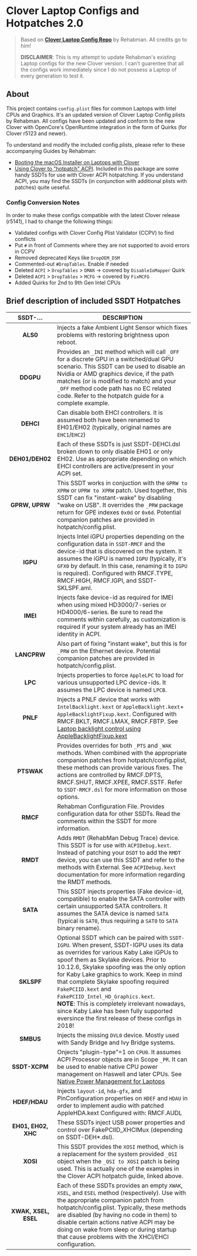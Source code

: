 # Clover Laptop Configs and Hotpatches 2.0
>Based on [**Clover Laptop Config Repo**](https://github.com/RehabMan/OS-X-Clover-Laptop-Config) by Rehabman. All credits go to him!
>
>**DISCLAIMER**: This is my attempt to update Rehabman's existing Laptop configs for the new Clover version. I can't guarentee that all the configs work immediately since I do not possess a Laptop of every generation to test it.  

## About
This project contains `config.plist` files for common Laptops with Intel CPUs and Graphics. It's an updated version of Clover Laptop Config plists by Rehabman. All configs have been updated and conform to the new Clover with OpenCore's OpenRuntime integration in the form of Quirks (for Clover r5123 and newer).

To understand and modify the included config.plists, please refer to these accompanying Guides by Rehabman:

- [Booting the macOS Installer on Laptops with Clover](http://www.tonymacx86.com/el-capitan-laptop-support/148093-guide-booting-os-x-installer-laptops-clover.html)
- [Using Clover to "hotpatch" ACPI](https://www.tonymacx86.com/threads/guide-using-clover-to-hotpatch-acpi.200137). Included in this package are some handy SSDTs for use with Clover ACPI hotpatching. If you understand ACPI, you may find the SSDTs (in conjunction with additional plists with patches) quite ueseful.

### Config Conversion Notes
In order to make these configs compatible with the latest Clover release (r5141), I had to change the following things:

- Validated configs with Clover Config Plist Validator (CCPV) to find conflicts
- Put `#` in front of Comments where they are not supported to avoid errors in CCPV
- Removed deprecated Keys like `DropOEM_DSM`
- Commented-out `#DropTables`. Enable if needed
- Deleted `ACPI` > `DropTables` > `DMAR` → covered by `DisableIoMapper` Quirk
- Deleted `ACPI` > `DropTables` > `MCFG` → covered by `FixMCFG` 
- Added Quirks for 2nd to 9th Gen Intel CPUs

## Brief description of included SSDT Hotpatches

| SSDT-…        | DESCRIPTION |
|:-------------:|-------------|
|**ALS0**| Injects a fake Ambient Light Sensor which fixes problems with restoring brightness upon reboot.
|**DDGPU**| Provides an `_INI` method which will call `_OFF` for a discrete GPU in a switched/dual GPU scenario. This SSDT can be used to disable an Nvidia or AMD graphics device, if the path matches (or is modified to match) and your `_OFF` method code path has no EC related code. Refer to the hotpatch guide for a complete example.
|**DEHCI**| Can disable both EHCI controllers. It is assumed both have been renamed to EH01/EH02 (typically, original names are `EHC1`/`EHC2`)
|**DEH01/DEH02**| Each of these SSDTs is just SSDT-DEHCI.dsl broken down to only disable EH01 or only EH02. Use as appropriate depending on which EHCI controllers are active/present in your ACPI set. 
|**GPRW, UPRW**| This SSDT works in conjuction with the `GPRW to XPRW` or `UPRW to XPRW` patch. Used together, this SSDT can fix "instant-wake" by disabling "wake on USB". It overrides the `_PRW` package return for GPE indexes `0x0d` or `0x6d`. Potential companion patches are provided in hotpatch/config.plist.
|**IGPU**| Injects Intel iGPU properties depending on the configuration data in `SSDT-RMCF` and the device-id that is discovered on the system. It assumes the iGPU is named `IGPU` (typically, it's `GFX0` by default. In this case, renaming it to `IGPU` is required). Configured with RMCF.TYPE, RMCF.HIGH, RMCF.IGPI, and SSDT-SKLSPF.aml.
|**IMEI**|Injects fake device-id as required for IMEI when using mixed HD3000/7-series or HD4000/6-series. Be sure to read the comments within carefully, as customization is required if your system already has an IMEI identity in ACPI.
|**LANCPRW**| Also part of fixing "instant wake", but this is for `_PRW` on the Ethernet device. Potential companion patches are provided in hotpatch/config.plist.
|**LPC**| Injects properties to force `AppleLPC` to load for various unsupported LPC device-ids. It assumes the LPC device is named `LPCB`.
|**PNLF**|Injects a PNLF device that works with `IntelBacklight.kext` or `AppleBacklight.kext`+ `AppleBacklightFixup.kext`. Configured with RMCF.BKLT, RMCF.LMAX, RMCF.FBTP. See [Laptop backlight control using AppleBacklightFixup.kext](https://www.tonymacx86.com/threads/guide-laptop-backlight-control-using-applebacklightinjector-kext.218222/)
|**PTSWAK**| Provides overrides for both `_PTS` and `_WAK` methods. When combined with the appropriate companion patches from hotpatch/config.plist, these methods can provide various fixes. The actions are controlled by RMCF.DPTS, RMCF.SHUT, RMCF.XPEE, RMCF.SSTF. Refer to `SSDT-RMCF.dsl` for more information on those options.
|**RMCF**|Rehabman Configuration File. Provides configuration data for other SSDTs. Read the comments within the SSDT for more information.|
|**RMDT**|Adds `RMDT` (RehabMan Debug Trace) device. This SSDT is for use with `ACPIDebug.kext`. Instead of patching your `DSDT` to add the `RMDT` device, you can use this SSDT and refer to the methods with External. See `ACPIDebug.kext` documentation for more information regarding the RMDT methods.|
|**SATA**| This SSDT injects properties (Fake device-id, compatible) to enable the SATA controller with certain unsupported SATA controllers. It assumes the SATA device is named `SATA` (typical is `SAT0`, thus requiring a `SAT0` to `SATA` binary rename).
|**SKLSPF**|Optional SSDT which can be paired with `SSDT-IGPU`. When present, SSDT-IGPU uses its data as overrides for various Kaby Lake iGPUs to spoof them as Skylake devices. Prior to 10.12.6, Skylake spoofing was the only option for Kaby Lake graphics to work. Keep in mind that complete Skylake spoofing required `FakePCIID.kext` and `FakePCIID_Intel_HD_Graphics.kext`.</br> **NOTE**: This is completely irrelevant nowadays, since Kaby Lake has been fully supported eversince the first release of these configs in 2018!
|**SMBUS**|Injects the missing `DVL0` device. Mostly used with Sandy Bridge and Ivy Bridge systems.
|**SSDT-XCPM**| Onjects "plugin-type"=1 on `CPU0`. It assumes ACPI Processor objects are in Scope `_PR`. It can be used to enable native CPU power management on Haswell and later CPUs. See [Native Power Management for Laptops](https://www.tonymacx86.com/threads/guide-native-power-management-for-laptops.175801/) 
|**HDEF/HDAU**| Injects `layout-id`, `hda-gfx`, and PinConfiguration properties on `HDEF` and `HDAU` in order to implement audio with patched AppleHDA.kext Configured with: RMCF.AUDL
|**EH01, EH02, XHC**| These SSDTs inject USB power properties and control over FakePCIID_XHCIMux (depending on SSDT-DEH*.dsl).
|**XOSI**|This SSDT provides the `XOSI` method, which is a replacement for the system provided `_OSI` object when the `_OSI to XOSI` patch is being used. This is actually one of the examples in the Clover ACPI hotpatch guide, linked above.
|**XWAK, XSEL, ESEL**| Each of these SSDTs provides an empty `XWAK`, `XSEL`, and `ESEL` method (respectively). Use with the appropriate companion patch from hotpatch/config.plist. Typically, these methods are disabled (by having no code in them) to disable certain actions native ACPI may be doing on wake from sleep or during startup that cause problems with the XHCI/EHCI configuration.
